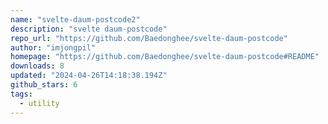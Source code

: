 ```yaml
---
name: "svelte-daum-postcode2"
description: "svelte daum-postcode"
repo_url: "https://github.com/Baedonghee/svelte-daum-postcode"
author: "imjongpil"
homepage: "https://github.com/Baedonghee/svelte-daum-postcode#README"
downloads: 8
updated: "2024-04-26T14:18:38.194Z"
github_stars: 6
tags: 
  - utility
---
```

